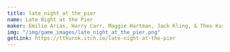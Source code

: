 ```yaml
---
title: late_night_at_the_pier
name: Late Night at the Pier
maker: Emilio Arias, Harry Carr, Maggie Hartman, Jack Kling, & Theo Kurokawa
img: "/img/game_images/late_night_at_the_pier.png"
getLink: https://ttkurok.itch.io/late-night-at-the-pier
---
```


